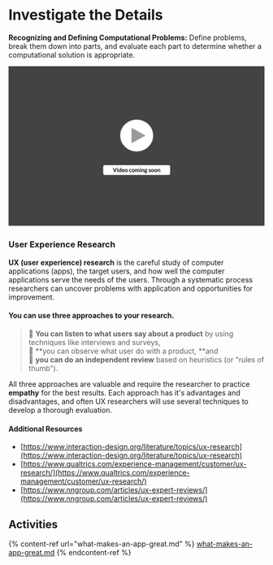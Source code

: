 # Investigate the Details

**Recognizing and Defining Computational Problems:** Define problems, break them down into parts, and evaluate each part to determine whether a computational solution is appropriate.

![](<../../.gitbook/assets/vidComing (3).png>)

### **User Experience Research**

**UX (user experience) research** is the careful study of computer applications (apps), the target users, and how well the computer applications serve the needs of the users. Through a systematic process researchers can uncover problems with application and opportunities for improvement.

#### You can use three approaches to your research.

> 💬  **You can listen to what users say about a product** by using techniques like interviews and surveys, \
> 👀  **you can observe what user do with a product, **and\
> 🤔  **you can do an independent review** based on heuristics (or "rules of thumb").&#x20;

All three approaches are valuable and require the researcher to practice **empathy** for the best results. Each approach has it's advantages and disadvantages, and often UX researchers will use several techniques to develop a thorough evaluation.

#### **Additional Resources**

* [https://www.interaction-design.org/literature/topics/ux-research](https://www.interaction-design.org/literature/topics/ux-research)
* [https://www.qualtrics.com/experience-management/customer/ux-research/](https://www.qualtrics.com/experience-management/customer/ux-research/)
* [https://www.nngroup.com/articles/ux-expert-reviews/](https://www.nngroup.com/articles/ux-expert-reviews/)

## Activities

{% content-ref url="what-makes-an-app-great.md" %}
[what-makes-an-app-great.md](what-makes-an-app-great.md)
{% endcontent-ref %}
